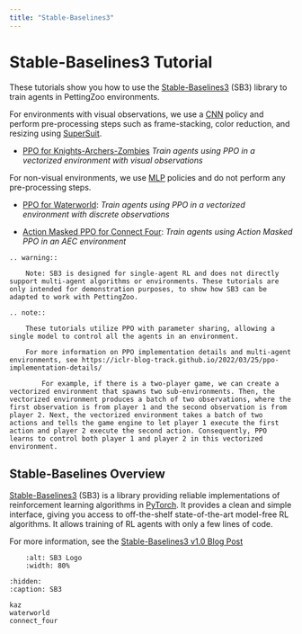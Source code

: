 ```yaml
---
title: "Stable-Baselines3"
---
```


# Stable-Baselines3 Tutorial

These tutorials show you how to use the [Stable-Baselines3](https://stable-baselines3.readthedocs.io/en/master/) (SB3) library to train agents in PettingZoo environments.

For environments with visual observations, we use a [CNN](https://stable-baselines3.readthedocs.io/en/master/modules/ppo.html#stable_baselines3.ppo.CnnPolicy) policy and perform pre-processing steps such as frame-stacking, color reduction, and resizing using [SuperSuit](/api/wrappers/supersuit_wrappers/).

* [PPO for Knights-Archers-Zombies](/tutorials/sb3/kaz/) _Train agents using PPO in a vectorized environment with visual observations_

For non-visual environments, we use [MLP](https://stable-baselines3.readthedocs.io/en/master/modules/ppo.html#stable_baselines3.ppo.MlpPolicy) policies and do not perform any pre-processing steps.

* [PPO for Waterworld](/tutorials/sb3/waterworld/): _Train agents using PPO in a vectorized environment with discrete observations_

* [Action Masked PPO for Connect Four](/tutorials/sb3/connect_four/): _Train agents using Action Masked PPO in an AEC environment_

```{eval-rst}
.. warning::

    Note: SB3 is designed for single-agent RL and does not directly support multi-agent algorithms or environments. These tutorials are only intended for demonstration purposes, to show how SB3 can be adapted to work with PettingZoo.
```

```{eval-rst}
.. note::

    These tutorials utilize PPO with parameter sharing, allowing a single model to control all the agents in an environment.

    For more information on PPO implementation details and multi-agent environments, see https://iclr-blog-track.github.io/2022/03/25/ppo-implementation-details/

        For example, if there is a two-player game, we can create a vectorized environment that spawns two sub-environments. Then, the vectorized environment produces a batch of two observations, where the first observation is from player 1 and the second observation is from player 2. Next, the vectorized environment takes a batch of two actions and tells the game engine to let player 1 execute the first action and player 2 execute the second action. Consequently, PPO learns to control both player 1 and player 2 in this vectorized environment.

```


## Stable-Baselines Overview

[Stable-Baselines3](https://stable-baselines3.readthedocs.io/en/master/) (SB3) is a library providing reliable implementations of reinforcement learning algorithms in [PyTorch](https://pytorch.org/). It provides a clean and simple interface, giving you access to off-the-shelf state-of-the-art model-free RL algorithms. It allows training of RL agents with only a few lines of code.

For more information, see the [Stable-Baselines3 v1.0 Blog Post](https://araffin.github.io/post/sb3/)


```{figure} https://raw.githubusercontent.com/DLR-RM/stable-baselines3/master/docs/_static/img/logo.png
    :alt: SB3 Logo
    :width: 80%
```

```{toctree}
:hidden:
:caption: SB3

kaz
waterworld
connect_four
```
